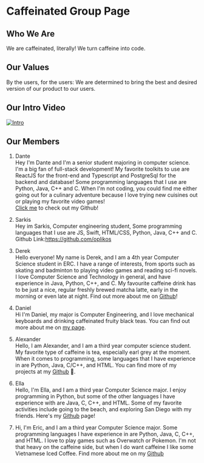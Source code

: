 # Caffeinated Group Page

 ## Who We Are
 We are caffeinated, literally! We turn caffeine into code. 
 
 ## Our Values
 By the users, for the users:
 We are determined to bring the best and desired version of our product to our users. 

## Our Intro Video
[![Intro](https://img.youtube.com/vi/2DNqdQ3ezug/0.jpg)](https://www.youtube.com/watch?v=2DNqdQ3ezug)

 ## Our Members
1. Dante\
Hey I'm Dante and I'm a senior student majoring in computer science. I'm a big fan of full-stack development! My favorite toolkits to use are ReactJS for the front-end and Typescript and PostgreSql for the backend and database! Some programming languages that I use are Python, Java, C++ and C. When I'm not coding, you could find me either going out for a culinary adventure because I love trying new cuisines out or playing my favorite video games!\
[Click me](https://github.com/RedPandazz) to check out my Github!

2. Sarkis\
Hey im Sarkis, Computer engineering student, Some programming languages that I use are JS, Swift, HTML/CSS, Python, Java, C++ and C.
Github Link:https://github.com/oplikos

3. Derek\
Hello everyone! My name is Derek, and I am a 4th year Computer Science student in ERC. I have a range of interests, from sports such as skating and badminton to playing video games and reading sci-fi novels. I love Computer Science and Technology in general, and have experience in Java, Python, C++, and C. My favourite caffeine drink has to be just a nice, regular freshly brewed matcha latte, early in the morning or even late at night. Find out more about me on [Github](https://github.com/daz005)!

4. Daniel\
Hi I'm Daniel, my major is Computer Engineering, and I love mechanical keyboards and drinking caffeinated fruity black teas. You can find out more about me on [my page](https://dziper.github.io/mypages/).

5. Alexander\
Hello, I am Alexander, and I am a third year computer science student. My favorite type of caffeine is tea, especially earl grey at the moment. When it comes to programming, some languages that I have experience in are Python, Java, C/C++, and HTML. You can find more of my projects at my [Github](https://github.com/Alexander-Kourjanski) 👀.

6. Ella\
Hello, I'm Ella, and I am a third year Computer Science major. I enjoy programming in Python, but some of the other languages I have experience with are Java, C, C++, and HTML. Some of my favorite activities include going to the beach, and exploring San Diego with my friends. Here's my [Github](https://github.com/ellatung1) page!

7. Hi, I'm Eric, and I am a third year Computer Science major. Some programming languages I have experience in are Python, Java, C, C++, and HTML. I love to play games such as Overwatch or Pokemon. I'm not that heavy on the caffeine side, but when I do want caffeine I like some Vietnamese Iced Coffee. Find more about me on my [Github](https://e7tran.github.io/)
